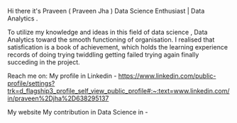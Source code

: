 Hi there it's Praveen ( Praveen Jha )
Data Science Enthusiast | Data Analytics .


To utilize my knowledge and ideas in this field of data science , Data Analytics toward the smooth functioning of organisation.
I realised that satisfication is a book of achievement, which holds the learning experience records of doing trying twiddling getting failed trying
again finally succeding in the project.


Reach me on:
My profile in Linkedin - https://www.linkedin.com/public-profile/settings?trk=d_flagship3_profile_self_view_public_profile#:~:text=www.linkedin.com/in/praveen%2Djha%2D638295137

My website 
My contribution in Data Science in -
